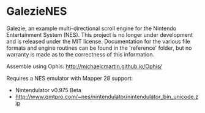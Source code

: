 # GalezieNES
Galezie, an example multi-directional scroll engine for the Nintendo
Entertainment System (NES). This project is no longer under development and is
released under the MIT license. Documentation for the various file formats and
engine routines can be found in the 'reference' folder, but no warranty is made
as to the correctness of this information.

Assemble using Ophis: http://michaelcmartin.github.io/Ophis/

Requires a NES emulator with Mapper 28 support:
* Nintendulator v0.975 Beta
* http://www.qmtpro.com/~nes/nintendulator/nintendulator_bin_unicode.zip

